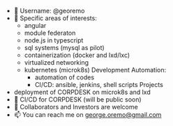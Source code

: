 - 👋 Username: @georemo
- 👀 Specific areas of interests:
  - angular
  - module federaton
  - node.js in typescript
  - sql systems (mysql as pilot)
  - containerization (docker and lxd/lxc)
  - virtualized networking
  - kubernetes (microk8s)
  Development Automation:
    - automation of codes
    - CI/CD: ansible, jenkins, shell scripts
Projects
- deployment of CORPDESK on microk8s and lxd
- 🌱 CI/CD for CORPDESK (will be public soon)
- 💞️ Collaborators and Investors are welcome
- 📫 You can reach me on george.oremo@gmail.com

<!---
georemo/georemo is a ✨ special ✨ repository because its `README.md` (this file) appears on your GitHub profile.
You can click the Preview link to take a look at your changes.
--->
